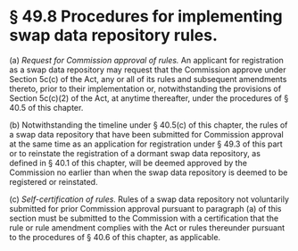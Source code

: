 # § 49.8   Procedures for implementing swap data repository rules.

(a) *Request for Commission approval of rules.* An applicant for registration as a swap data repository may request that the Commission approve under Section 5c(c) of the Act, any or all of its rules and subsequent amendments thereto, prior to their implementation or, notwithstanding the provisions of Section 5c(c)(2) of the Act, at anytime thereafter, under the procedures of § 40.5 of this chapter.


(b) Notwithstanding the timeline under § 40.5(c) of this chapter, the rules of a swap data repository that have been submitted for Commission approval at the same time as an application for registration under § 49.3 of this part or to reinstate the registration of a dormant swap data repository, as defined in § 40.1 of this chapter, will be deemed approved by the Commission no earlier than when the swap data repository is deemed to be registered or reinstated.


(c) *Self-certification of rules.* Rules of a swap data repository not voluntarily submitted for prior Commission approval pursuant to paragraph (a) of this section must be submitted to the Commission with a certification that the rule or rule amendment complies with the Act or rules thereunder pursuant to the procedures of § 40.6 of this chapter, as applicable.




